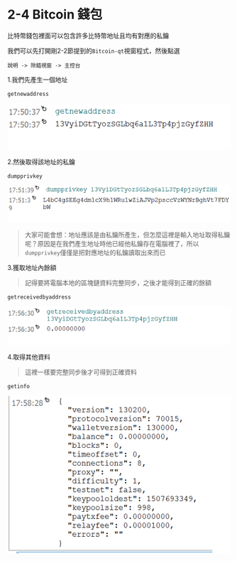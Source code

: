 # 2-4 Bitcoin 錢包

比特幣錢包裡面可以包含許多比特幣地址且均有對應的私鑰

我們可以先打開剛2-2節提到的`Bitcoin-qt`視窗程式，然後點選
```
說明 -> 除錯視窗 -> 主控台 
```

1.我們先產生一個地址
```
getnewaddress
```
![](/assets/newadd.png)

2.然後取得該地址的私鑰
```
dumpprivkey
```

![](/assets/newadd1.png)
> 大家可能會想：地址應該是由私鑰所產生，但怎麼這裡是輸入地址取得私鑰呢？原因是在我們產生地址時他已經他私鑰存在電腦裡了，所以`dumpprivkey`僅僅是把對應地址的私鑰讀取出來而已


3.獲取地址內餘額
> 記得要將電腦本地的區塊鏈資料完整同步，之後才能得到正確的餘額

```
getreceivedbyaddress
```

![](/assets/newadd2.png)

4.取得其他資料
> 這裡一樣要完整同步後才可得到正確資料
```
getinfo
```

![](/assets/newadd3.png)